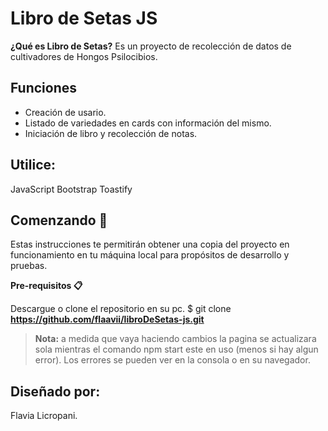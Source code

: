 # Libro de Setas JS

**¿Qué es Libro de Setas?**
Es un proyecto de recolección de datos de cultivadores de Hongos Psilocibios.

## Funciones
- Creación de usario.
- Listado de variedades en cards con información del mismo. 
- Iniciación de libro y recolección de notas. 


## Utilice:
JavaScript Bootstrap Toastify

## Comenzando 🚀
Estas instrucciones te permitirán obtener una copia del proyecto en funcionamiento en tu máquina local para propósitos de desarrollo y pruebas.

**Pre-requisitos 📋**

Descargue o clone el repositorio en su pc. $ git clone **https://github.com/flaavii/libroDeSetas-js.git**


> **Nota:** a medida que vaya haciendo cambios la pagina se actualizara sola mientras el comando npm start este en uso (menos si hay algun error). Los errores se pueden ver en la consola o en su navegador.




## Diseñado por:
Flavia Licropani.
